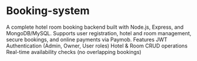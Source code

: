 # Booking-system
A complete hotel room booking backend built with Node.js, Express, and MongoDB/MySQL. Supports user registration, hotel and room management, secure bookings, and online payments via Paymob.  Features  JWT Authentication (Admin, Owner, User roles)  Hotel &amp; Room CRUD operations  Real-time availability checks (no overlapping bookings)  
